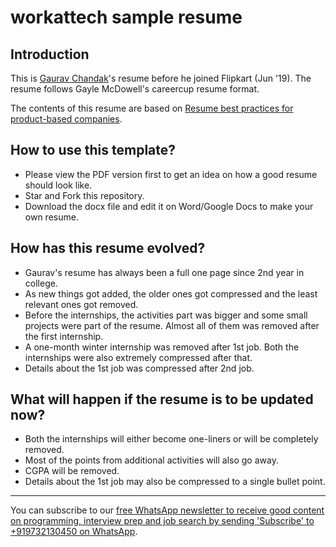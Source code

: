 # workattech sample resume

## Introduction
This is [Gaurav Chandak](https://www.linkedin.com/in/gcnit)'s resume before he joined Flipkart (Jun '19). The resume follows Gayle McDowell's careercup resume format.

The contents of this resume are based on [Resume best practices for product-based companies](https://workat.tech/general/article/resume-cv-best-practices-klsvikpz8nd6).

## How to use this template?
- Please view the PDF version first to get an idea on how a good resume should look like.
- Star and Fork this repository.
- Download the docx file and edit it on Word/Google Docs to make your own resume.

## How has this resume evolved?
- Gaurav's resume has always been a full one page since 2nd year in college.
- As new things got added, the older ones got compressed and the least relevant ones got removed.
- Before the internships, the activities part was bigger and some small projects were part of the resume. Almost all of them was removed after the first internship.
- A one-month winter internship was removed after 1st job. Both the internships were also extremely compressed after that.
- Details about the 1st job was compressed after 2nd job.

## What will happen if the resume is to be updated now?
- Both the internships will either become one-liners or will be completely removed.
- Most of the points from additional activities will also go away.
- CGPA will be removed.
- Details about the 1st job may also be compressed to a single bullet point.

---
You can subscribe to our [free WhatsApp newsletter to receive good content on programming, interview prep and job search by sending 'Subscribe' to +919732130450 on WhatsApp](http://workat.tech/subscribe).